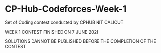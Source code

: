 # CP-Hub-Codeforces-Week-1

Set of Coding contest conducted by CPHUB NIT CALICUT

WEEK 1 CONTEST FINISHED ON 7 JUNE 2021

SOLUTIONS CANNOT BE PUBLISHED BEFORE THE COMPLETION OF THE CONTEST
